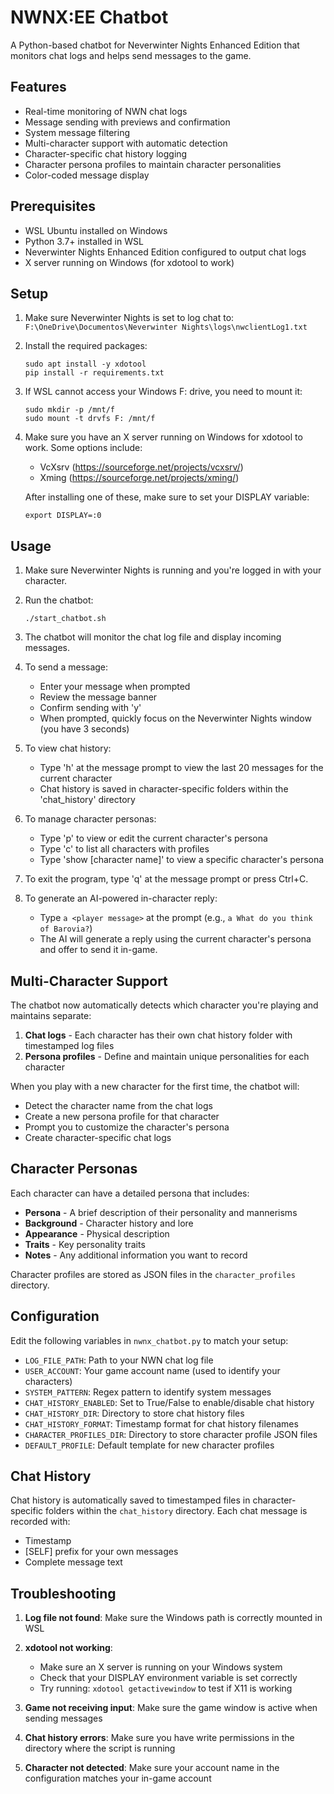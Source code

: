 # NWNX:EE Chatbot

A Python-based chatbot for Neverwinter Nights Enhanced Edition that monitors chat logs and helps send messages to the game.

## Features

- Real-time monitoring of NWN chat logs
- Message sending with previews and confirmation
- System message filtering
- Multi-character support with automatic detection
- Character-specific chat history logging
- Character persona profiles to maintain character personalities
- Color-coded message display

## Prerequisites

- WSL Ubuntu installed on Windows
- Python 3.7+ installed in WSL
- Neverwinter Nights Enhanced Edition configured to output chat logs
- X server running on Windows (for xdotool to work)

## Setup

1. Make sure Neverwinter Nights is set to log chat to: `F:\OneDrive\Documentos\Neverwinter Nights\logs\nwclientLog1.txt`

2. Install the required packages:
   ```
   sudo apt install -y xdotool
   pip install -r requirements.txt
   ```

3. If WSL cannot access your Windows F: drive, you need to mount it:
   ```
   sudo mkdir -p /mnt/f
   sudo mount -t drvfs F: /mnt/f
   ```

4. Make sure you have an X server running on Windows for xdotool to work. 
   Some options include:
   - VcXsrv (https://sourceforge.net/projects/vcxsrv/)
   - Xming (https://sourceforge.net/projects/xming/)
   
   After installing one of these, make sure to set your DISPLAY variable:
   ```
   export DISPLAY=:0
   ```

## Usage

1. Make sure Neverwinter Nights is running and you're logged in with your character.

2. Run the chatbot:
   ```
   ./start_chatbot.sh
   ```

3. The chatbot will monitor the chat log file and display incoming messages.

4. To send a message:
   - Enter your message when prompted
   - Review the message banner
   - Confirm sending with 'y'
   - When prompted, quickly focus on the Neverwinter Nights window (you have 3 seconds)

5. To view chat history:
   - Type 'h' at the message prompt to view the last 20 messages for the current character
   - Chat history is saved in character-specific folders within the 'chat_history' directory

6. To manage character personas:
   - Type 'p' to view or edit the current character's persona
   - Type 'c' to list all characters with profiles
   - Type 'show [character name]' to view a specific character's persona

7. To exit the program, type 'q' at the message prompt or press Ctrl+C.

8. To generate an AI-powered in-character reply:
   - Type `a <player message>` at the prompt (e.g., `a What do you think of Barovia?`)
   - The AI will generate a reply using the current character's persona and offer to send it in-game.

## Multi-Character Support

The chatbot now automatically detects which character you're playing and maintains separate:

1. **Chat logs** - Each character has their own chat history folder with timestamped log files
2. **Persona profiles** - Define and maintain unique personalities for each character

When you play with a new character for the first time, the chatbot will:
- Detect the character name from the chat logs
- Create a new persona profile for that character
- Prompt you to customize the character's persona
- Create character-specific chat logs

## Character Personas

Each character can have a detailed persona that includes:

- **Persona** - A brief description of their personality and mannerisms
- **Background** - Character history and lore
- **Appearance** - Physical description
- **Traits** - Key personality traits
- **Notes** - Any additional information you want to record

Character profiles are stored as JSON files in the `character_profiles` directory.

## Configuration

Edit the following variables in `nwnx_chatbot.py` to match your setup:

- `LOG_FILE_PATH`: Path to your NWN chat log file
- `USER_ACCOUNT`: Your game account name (used to identify your characters)
- `SYSTEM_PATTERN`: Regex pattern to identify system messages
- `CHAT_HISTORY_ENABLED`: Set to True/False to enable/disable chat history
- `CHAT_HISTORY_DIR`: Directory to store chat history files
- `CHAT_HISTORY_FORMAT`: Timestamp format for chat history filenames
- `CHARACTER_PROFILES_DIR`: Directory to store character profile JSON files
- `DEFAULT_PROFILE`: Default template for new character profiles

## Chat History

Chat history is automatically saved to timestamped files in character-specific folders within the `chat_history` directory. Each chat message is recorded with:

- Timestamp
- [SELF] prefix for your own messages
- Complete message text

## Troubleshooting

1. **Log file not found**: Make sure the Windows path is correctly mounted in WSL

2. **xdotool not working**: 
   - Make sure an X server is running on your Windows system
   - Check that your DISPLAY environment variable is set correctly
   - Try running: `xdotool getactivewindow` to test if X11 is working

3. **Game not receiving input**: Make sure the game window is active when sending messages

4. **Chat history errors**: Make sure you have write permissions in the directory where the script is running

5. **Character not detected**: Make sure your account name in the configuration matches your in-game account 